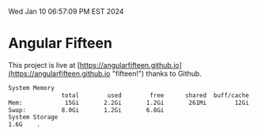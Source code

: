 Wed Jan 10 06:57:09 PM EST 2024

# Angular Fifteen


This project is live at [https://angularfifteen.github.io](https://angularfifteen.github.io "fifteen!") thanks to Github.

```bash
System Memory
               total        used        free      shared  buff/cache   available
Mem:            15Gi       2.2Gi       1.2Gi       261Mi        12Gi        13Gi
Swap:          8.0Gi       1.2Gi       6.8Gi
System Storage
1.6G	.
```
```bash
